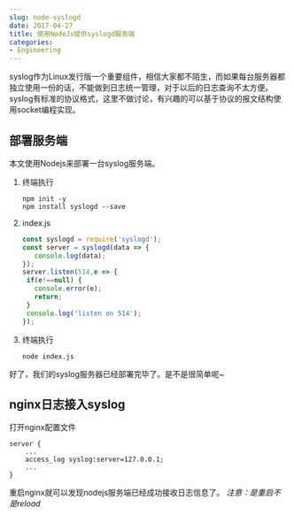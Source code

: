 ```yaml
---
slug: node-syslogd
date: 2017-04-27
title: 使用NodeJs提供syslogd服务端
categories: 
- Engineering
---
```

syslog作为Linux发行版一个重要组件，相信大家都不陌生，而如果每台服务器都独立使用一份的话，不能做到日志统一管理，对于以后的日志查询不太方便。
syslog有标准的协议格式，这里不做讨论，有兴趣的可以基于协议的报文结构使用socket编程实现。

## 部署服务端

本文使用Nodejs来部署一台syslog服务端。
1. 终端执行
    ```
    npm init -y
    npm install syslogd --save
    ```
2. index.js
    ```javascript
    const syslogd = require('syslogd');
    const server = syslogd(data => {
       console.log(data);
    });
    server.listen(514,e => {
     if(e!==null) {
       console.error(e);
       return;
     }
     console.log('listen on 514');
    });
    ```
3. 终端执行
    ```
    node index.js
    ```

好了，我们的syslog服务器已经部署完毕了。是不是很简单呢~

## nginx日志接入syslog
打开nginx配置文件

```
server {
    ...
    access_log syslog:server=127.0.0.1;
    ...
}
```
重启nginx就可以发现nodejs服务端已经成功接收日志信息了。
*注意：是重启不是reload*